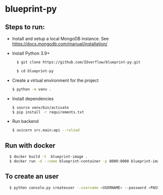 # blueprint-py

## Steps to run:
* Install and setup a local MongoDB instance. See https://docs.mongodb.com/manual/installation/
* Install Python 3.9+
    ```bash
      $ git clone https://github.com/IOverflow/blueprint-py.git
    ```
    ```bash
      $ cd blueprint-py
    ```

* Create a virtual environment for the project
    ```bash
    $ python -m venv .
    ```

* Install dependencies
    ```bash
    $ source venv/bin/activate
    $ pip install -r requirements.txt
    ```
  
* Run backend

    ```bash
  $ uvicorn src.main:api --reload
    ```
  
## Run with docker
```bash
  $ docker build -t  blueprint-image .
  $ docker run -d --name blueprint-container -p 8000:8000 blueprint-image
```

## To create an user
```bash
  $ python console.py createuser --username <USERNAME> --password <PASSWORD>
```